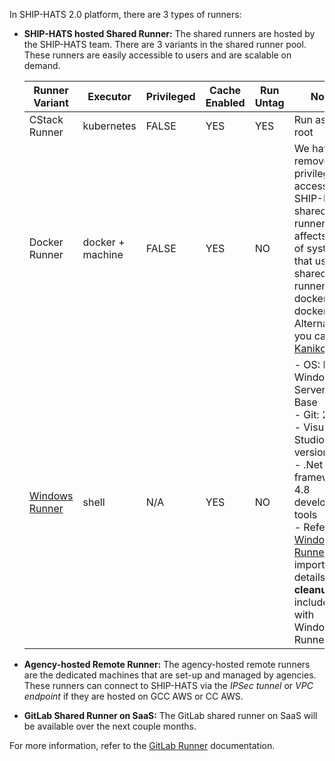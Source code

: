 In SHIP-HATS 2.0 platform, there are 3 types of runners:  

- **SHIP-HATS hosted Shared Runner:** The shared runners are hosted by the SHIP-HATS team. There are 3 variants in the shared runner pool. These runners are easily accessible to users and are scalable on demand.

    |Runner Variant|Executor|Privileged|Cache Enabled|Run Untag|Notes|
    |---|---|---|---|---|---|
    |CStack Runner|kubernetes|FALSE|YES|YES|Run as non-root
    |Docker Runner|docker + machine|FALSE|YES|NO|We have removed privileged access for SHIP-HATS shared runner. This affects build of systems that used the shared runners with docker-in-docker. Alternatively, you can use [Kaniko](#kaniko-faqs).
    |[Windows Runner](#windows-runner)|shell|N/A|YES|NO|- OS: MS Windows Server 2019 Base<br>- Git: 2.36.1<br>- Visual Studio 2022 version 17.0<br>- .Net framework 4.8 development tools<br>- Refer to [Windows Runners](#windows-runner) for important details on **cleanup job** included with Windows Runner.

- **Agency-hosted Remote Runner:** The agency-hosted remote runners are the dedicated machines that are set-up and managed by agencies. These runners can connect to SHIP-HATS via the *IPSec tunnel* or *VPC endpoint* if they are hosted on GCC AWS or CC AWS. 
- **GitLab Shared Runner on SaaS:** The GitLab shared runner on SaaS will be available over the next couple months. 

For more information, refer to the [GitLab Runner](https://docs.gitlab.com/runner/) documentation.